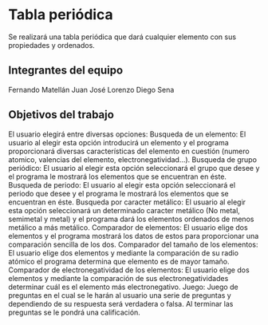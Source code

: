 # Tabla periódica
Se realizará una tabla periódica que dará cualquier elemento con sus propiedades y ordenados.
## Integrantes del equipo
Fernando Matellán
Juan José Lorenzo
Diego Sena
## Objetivos del trabajo
El usuario elegirá entre diversas opciones:
  Busqueda de un elemento: El usuario al elegir esta opción introducirá un elemento y el programa proporcionará diversas características del elemento en cuestión (numero atomico, valencias del elemento, electronegatividad...).
  Busqueda de grupo periódico: El usuario al elegir esta opción seleccionará el grupo que desee y el programa le mostrará los elementos que se encuentran en éste.
  Busqueda de periodo:  El usuario al elegir esta opción seleccionará el periodo que desee y el programa le mostrará los elementos que se encuentran en éste.
  Busqueda por caracter metálico: El usuario al elegir esta opción seleccionará un determinado caracter metálico (No metal, semimetal y metal) y el programa dará los elementos ordenados de menos metálico a más metálico.
  Comparador de elementos: El usuario elige dos elementos y el programa mostrará los datos de estos para proporcionar una comparación sencilla de los dos.
  Comparador del tamaño de los elementos: El usuario elige dos elementos y mediante la comparación de su radio atómico el programa determina que elemento es de mayor tamaño.
  Comparador de electronegatividad de los elementos: El usuario elige dos elementos y mediante la comparación de sus electronegatividades determinar cuál es el elemento más electronegativo.
  Juego: Juego de preguntas en el cual se le harán al usuario una serie de preguntas y dependiendo de su respuesta será verdadera o falsa. Al terminar las preguntas se le pondrá una calificación.

